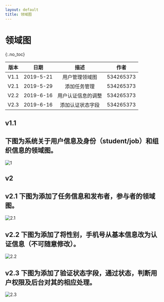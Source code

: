 ```yaml
---
layout: default
title: 领域图
---
```


# 领域图

{:.no_toc}

| 版本 |   日期    | 描述 |  作者   |
| :--: | :-------: | :--: | :-----: |
| V1.1 | 2019-5-21 | 用户管理领域图 | 534265373 |
| V2.1 | 2019-5-29 | 添加任务管理 | 534265373 |
| V2.2 | 2019-6-16 | 用户认证信息的调整 | 534265373 |
| V2.3 | 2019-6-16 | 添加认证状态字段 | 534265373 |


## v1.1

## 下图为系统关于用户信息及身份（student/job）和组织信息的领域图。

![1](/DatabaseDesign_1.png)


## v2

## v2.1 下图为添加了任务信息和发布者，参与者的领域图。

![2.1](/DatabaseDesign_v2_1.png)

## v2.2 下图为添加了将性别，手机号从基本信息改为认证信息（不可随意修改）。

![2.2](/DatabaseDesign_v2_2.png)

## v2.3 下图为添加了验证状态字段，通过状态，判断用户权限及后台对其的相应处理。

![2.3](/DatabaseDesign_v2_3.png)
